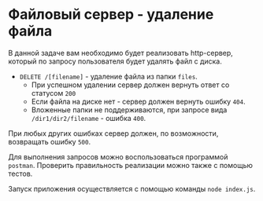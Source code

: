 # Файловый сервер - удаление файла

В данной задаче вам необходимо будет реализовать http-сервер, который по запросу пользователя будет
удалять файл с диска.

- `DELETE /[filename]` - удаление файла из папки `files`.
    - При успешном удалении сервер должен вернуть ответ со статусом `200`
    - Если файла на диске нет - сервер должен вернуть ошибку `404`.
    - Вложенные папки не поддерживаются, при запросе вида `/dir1/dir2/filename` - ошибка `400`.
    
При любых других ошибках сервер должен, по возможности, возвращать ошибку `500`.

Для выполнения запросов можно воспользоваться программой `postman`. Проверить правильность
реализации можно также с помощью тестов.

Запуск приложения осуществляется с помощью команды `node index.js`.

